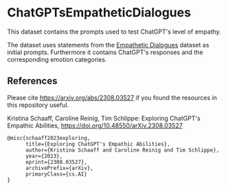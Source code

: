 # ChatGPTsEmpatheticDialogues

This dataset contains the prompts used to test ChatGPT's level of empathy. 

The dataset uses statements from the [Empathetic Dialogues](https://github.com/facebookresearch/EmpatheticDialogues) dataset as initial prompts. Furthermore it contains ChatGPT's responses and the corresponding emotion categories. 

## References

Please cite https://arxiv.org/abs/2308.03527 if you found the resources in this repository useful. 

Kristina Schaaff, Caroline Reinig, Tim Schlippe: Exploring ChatGPT's Empathic Abilities, 
https://doi.org/10.48550/arXiv.2308.03527

```
@misc{schaaff2023exploring,
      title={Exploring ChatGPT's Empathic Abilities}, 
      author={Kristina Schaaff and Caroline Reinig and Tim Schlippe},
      year={2023},
      eprint={2308.03527},
      archivePrefix={arXiv},
      primaryClass={cs.AI}
}
```
